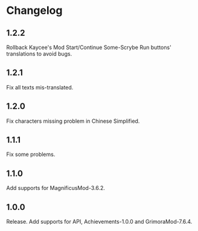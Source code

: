 # Changelog

## 1.2.2

Rollback Kaycee's Mod Start/Continue Some-Scrybe Run buttons' translations to avoid bugs.

## 1.2.1

Fix all texts mis-translated.

## 1.2.0

Fix characters missing problem in Chinese Simplified.

## 1.1.1

Fix some problems.

## 1.1.0

Add supports for MagnificusMod-3.6.2.

## 1.0.0

Release. Add supports for API, Achievements-1.0.0 and GrimoraMod-7.6.4.